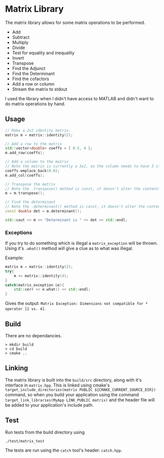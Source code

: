 # Matrix Library
The matrix library allows for some matrix operations to be performed. 

* Add
* Subtract
* Multiply
* Divide
* Test for equality and inequality
* Invert
* Transpose
* Find the Adjunct
* Find the Determinant
* Find the cofactors
* Add a row or column
* Stream the matrix to stdout

I used the library when I didn't have access to MATLAB and didn't want to do matrix operations by hand.

## Usage

```c++
// Make a 2x2 identity matrix.
matrix m = matrix::identity(2);

// Add a row to the matrix
std::vector<double> coeffs = { 0.5, 4 };
m.add_row(coeffs);

// Add a column to the matrix
// Note the matrix is currently a 3x2, so the column needs to have 3 items.
coeffs.emplace_back(8.0);
m.add_col(coeffs);

// Transpose the matrix
// Note the .transpose() method is const, it doesn't alter the contents of the matrix.
m = m.transpose();

// Find the determinant
// Note the .determinant() method is const, it doesn't alter the contents of the matrix.
const double det = m.determinant();

std::cout << m << "Determinant is " << det << std::endl;
```

### Exceptions

If you try to do something which is illegal a `matrix_exception` will be thrown. Using it's `.what()` method will give a clue as to what was illegal.

Example:
```c++
matrix m = matrix::identity(2);
try{
    m += matrix::identity(4);
}
catch(matrix_exception &e){
    std::cerr << e.what() << std::endl;
}
```

Gives the output: `Matrix Exception: Dimensions not compatible for * operator [2 vs. 4]`.

## Build
There are no dependancies.
```
> mkdir build
> cd build
> cmake .. 
```

## Linking

The matrix library is built into the `build/src` directory, along with it's interface in `matrix.hpp`. This is linked using cmake's `target_include_directories(matrix PUBLIC ${CMAKE_CURRENT_SOURCE_DIR})` command, so when you build your application using the command `target_link_libraries(MyApp LINK_PUBLIC matrix)` and the header file will be added to your application's include path.

## Test

Run tests from the build directory using 
```
./test/matrix_test
```
The tests are run using the `catch` tool's header: `catch.hpp`.
